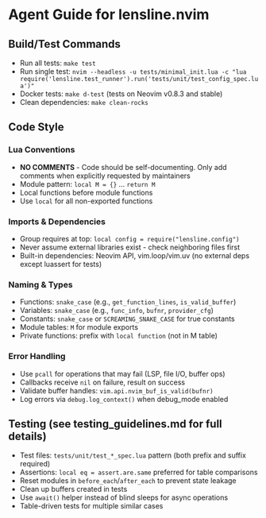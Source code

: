 # Agent Guide for lensline.nvim

## Build/Test Commands
- Run all tests: `make test`
- Run single test: `nvim --headless -u tests/minimal_init.lua -c "lua require('lensline.test_runner').run('tests/unit/test_config_spec.lua')"`
- Docker tests: `make d-test` (tests on Neovim v0.8.3 and stable)
- Clean dependencies: `make clean-rocks`

## Code Style

### Lua Conventions
- **NO COMMENTS** - Code should be self-documenting. Only add comments when explicitly requested by maintainers
- Module pattern: `local M = {}` ... `return M`
- Local functions before module functions
- Use `local` for all non-exported functions

### Imports & Dependencies
- Group requires at top: `local config = require("lensline.config")`
- Never assume external libraries exist - check neighboring files first
- Built-in dependencies: Neovim API, vim.loop/vim.uv (no external deps except luassert for tests)

### Naming & Types
- Functions: `snake_case` (e.g., `get_function_lines`, `is_valid_buffer`)
- Variables: `snake_case` (e.g., `func_info`, `bufnr`, `provider_cfg`)
- Constants: `snake_case` or `SCREAMING_SNAKE_CASE` for true constants
- Module tables: `M` for module exports
- Private functions: prefix with `local function` (not in M table)

### Error Handling
- Use `pcall` for operations that may fail (LSP, file I/O, buffer ops)
- Callbacks receive `nil` on failure, result on success
- Validate buffer handles: `vim.api.nvim_buf_is_valid(bufnr)`
- Log errors via `debug.log_context()` when debug_mode enabled

## Testing (see testing_guidelines.md for full details)
- Test files: `tests/unit/test_*_spec.lua` pattern (both prefix and suffix required)
- Assertions: `local eq = assert.are.same` preferred for table comparisons
- Reset modules in `before_each`/`after_each` to prevent state leakage
- Clean up buffers created in tests
- Use `await()` helper instead of blind sleeps for async operations
- Table-driven tests for multiple similar cases
